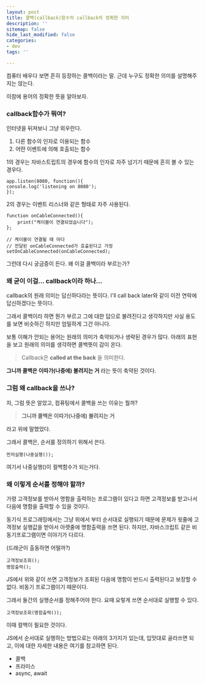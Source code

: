 ```yaml
---
layout: post
title: 콜백(callback)함수의 callback의 정확한 의미
description: ''
sitemap: false
hide_last_modified: false
categories:
- dev
tags: ''

---
```

컴퓨터 배우다 보면 흔히 등장하는 콜백이라는 말. 근데 누구도 정확한 의미를 설명해주지는 않는다.

이참에 용어의 정확한 뜻을 알아보자.

### callback함수가 뭐여?

인터넷을 뒤져보니 그냥 외우란다.

1. 다른 함수의 인자로 이용되는 함수
2. 어떤 이벤트에 의해 호출되는 함수

1의 경우는 자바스트립트의 경우에 함수의 인자로 자주 넘기기 때문에 흔히 볼 수 있는 경우다.

    app.listen(8080, function(){
    console.log('listening on 8080');
    });

2의 경우는 이벤트 리스너와 같은 형태로 자주 사용된다.

    function onCableConnected(){ 
    	print("케이블이 연결되었습니다"); 
    }; 
    
    // 케이블이 연결될 때 마다 
    // 전달된 onCableConnected가 호출된다고 가정 
    setOnCableConnected(onCableConnected);

그런데 다시 궁금증이 든다.
왜 이걸 콜백이라 부르는가?

### 왜 굳이 이걸... callback이라 하나...

callback의 원래 의미는 답신하다라는 뜻이다. I'll call back later와 같이 이전 연락에 답신하겠다는 뜻이다.

그래서 콜백이라 하면 뭔가 부르고 그에 대한 답으로 불려진다고 생각하지만 사실 용도를 보면 비슷하긴 하지만 엄밀하게 그건 아니다.

보통 이해가 안되는 용어는 원래의 의미가 축약되거나 생략된 경우가 많다. 아래의 표현을 보고 원래의 의미를 생각하면 콜백뜻이 감이 온다.

> Callback은 **called at the back** 을 의미한다.

**그니까 콜백은 이따가(나중에) 불려지는 거** 라는 뜻이 축약된 것이다.

### 그럼 왜 callback을 쓰나?

자, 그럼 뜻은 알았고, 컴퓨팅에서 콜백을 쓰는 이유는 뭘까?

> **그니까 콜백은 이따가(나중에) 불려지는 거**

라고 위에 말했었다.

그래서 콜백은, 순서를 정의하기 위해서 쓴다.

	먼저실행(나중실행());

여기서 나중실행()이 컬백함수가 되는거다.

### 왜 이렇게 순서를 정해야 할까? 

가령 고객정보를 받아서 명함을 출력하는 프로그램이 있다고 하면 고객정보를 받고나서 다음에 명함을 출력할 수 있을 것이다. 

동기식 프로그래밍에서는 그냥 위에서 부터 순서대로 실행되기 때문에 문제가 윗줄에 고객정보 실행값을 받아서 아랫줄에 명함출력을 쓰면 된다. 하지만, 자바스크립트 같은 비동기프로그램이면 이야기가 다르다.

(드래군이 출동하면 어떨까?)

	고객정보조회();
	명함출력();

JS에서 위와 같이 쓰면 고객정보가 조회된 다음에 명함이 반드시 출력된다고 보장할 수 없다. 비동기 프로그램이기 때문이다.

그래서 둘간의 실행순서를 정해주어야 한다. 요때 요렇게 쓰면 순서대로 실행할 수 있다.

	고객정보조회(명함출력());

이때 컬백이 필요한 것이다. 

JS에서 순서대로 실행하는 방법으로는 아래의 3가지가 있는데, 입맛대로 골라쓰면 되고, 이에 대한 자세한 내용은 여기를 참고하면 된다.

* 콜백
* 프라미스
* async, await